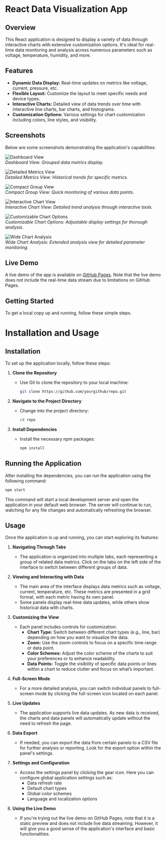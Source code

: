 # React Data Visualization App

## Overview
This React application is designed to display a variety of data through interactive charts with extensive customization options. It's ideal for real-time data monitoring and analysis across numerous parameters such as voltage, temperature, humidity, and more.

## Features
- **Dynamic Data Display:** Real-time updates on metrics like voltage, current, pressure, etc.
- **Flexible Layout:** Customize the layout to meet specific needs and device types.
- **Interactive Charts:** Detailed view of data trends over time with interactive line charts, bar charts, and histograms.
- **Customization Options:** Various settings for chart customization including colors, line styles, and visibility.

## Screenshots
Below are some screenshots demonstrating the application's capabilities:

![Dashboard View](file-QTB2wy1TF2bMdqUHateKuXCU)  
*Dashboard View: Grouped data metrics display.*

![Detailed Metrics View](file-q5FfOuzGI8uIH55HF4rZA940)  
*Detailed Metrics View: Historical trends for specific metrics.*

![Compact Group View](file-yoEIeKdH0yB7XzRTwjen9n7p)  
*Compact Group View: Quick monitoring of various data points.*

![Interactive Chart View](file-s8YtFlkzoY0j3T0NRcabwx9f)  
*Interactive Chart View: Detailed trend analysis through interactive tools.*

![Customizable Chart Options](file-BarDQnjVDb2IyAC0iWihtPh2)  
*Customizable Chart Options: Adjustable display settings for thorough analysis.*

![Wide Chart Analysis](file-5k8V5gsFf5iemHhfKgfxJFYZ)  
*Wide Chart Analysis: Extended analysis view for detailed parameter monitoring.*

## Live Demo
A live demo of the app is available on [GitHub Pages](https://yourgithubusername.github.io/repo/). Note that the live demo does not include the real-time data stream due to limitations on GitHub Pages.

## Getting Started
To get a local copy up and running, follow these simple steps.

# Installation and Usage

## Installation
To set up the application locally, follow these steps:

1. **Clone the Repository**
   - Use Git to clone the repository to your local machine:
     ```sh
     git clone https://github.com/yourgithub/repo.git
     ```

2. **Navigate to the Project Directory**
   - Change into the project directory:
     ```sh
     cd repo
     ```

3. **Install Dependencies**
   - Install the necessary npm packages:
     ```sh
     npm install
     ```

## Running the Application
After installing the dependencies, you can run the application using the following command:

```sh
npm start
```
This command will start a local development server and open the application in your default web browser. The server will continue to run, watching for any file changes and automatically refreshing the browser.

## Usage

Once the application is up and running, you can start exploring its features:

1. **Navigating Through Tabs**
   - The application is organized into multiple tabs, each representing a group of related data metrics. Click on the tabs on the left side of the interface to switch between different groups of data.

2. **Viewing and Interacting with Data**
   - The main area of the interface displays data metrics such as voltage, current, temperature, etc. These metrics are presented in a grid format, with each metric having its own panel.
   - Some panels display real-time data updates, while others show historical data with charts.

3. **Customizing the View**
   - Each panel includes controls for customization:
     - **Chart Type:** Switch between different chart types (e.g., line, bar) depending on how you want to visualize the data.
     - **Zoom:** Use the zoom controls to focus on a specific time range or data point.
     - **Color Schemes:** Adjust the color scheme of the charts to suit your preferences or to enhance readability.
     - **Data Points:** Toggle the visibility of specific data points or lines within a chart to reduce clutter and focus on what’s important.

4. **Full-Screen Mode**
   - For a more detailed analysis, you can switch individual panels to full-screen mode by clicking the full-screen icon located on each panel.

5. **Live Updates**
   - The application supports live data updates. As new data is received, the charts and data panels will automatically update without the need to refresh the page.

6. **Data Export**
   - If needed, you can export the data from certain panels to a CSV file for further analysis or reporting. Look for the export option within the panel's settings.

7. **Settings and Configuration**
   - Access the settings panel by clicking the gear icon. Here you can configure global application settings such as:
     - Data refresh rate
     - Default chart types
     - Global color schemes
     - Language and localization options

8. **Using the Live Demo**
   - If you're trying out the live demo on GitHub Pages, note that it is a static preview and does not include live data streaming. However, it will give you a good sense of the application's interface and basic functionalities.
